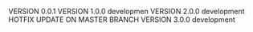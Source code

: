 VERSION 0.0.1
VERSION 1.0.0 developmen
VERSION 2.0.0 development
HOTFIX UPDATE ON MASTER BRANCH
VERSION 3.0.0 development
